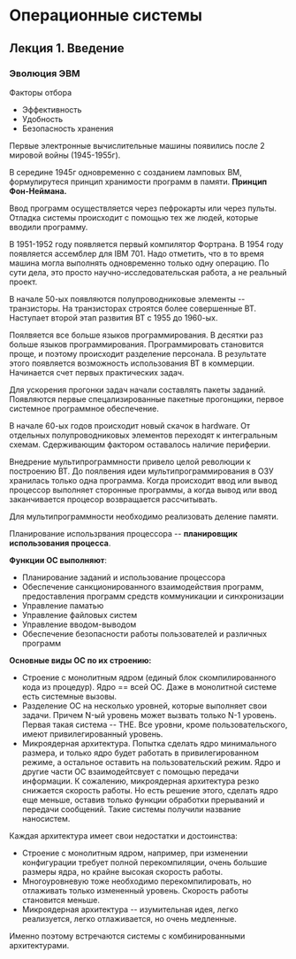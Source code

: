 # Операционные системы

## Лекция 1. Введение

### Эволюция ЭВМ

Факторы отбора

- Эффективность 
- Удобность 
- Безопасность хранения 

Первые электронные вычислительные машины появились после 2 мировой войны (1945-1955г).

В середине 1945г одновременно с созданием ламповых ВМ, формулирутеся принцип хранимости программ в памяти. **Принцип Фон-Неймана.**  

Ввод программ осуществляется через пефрокарты или через пульты. Отладка системы происходит с помощью тех же людей, которые вводили программу. 

В 1951-1952 году появляется первый компилятор Фортрана. В 1954 году появляется ассемблер для IBM 701. Надо отметить, что в то время машина могла выполнять одновременно только одну операцию. По сути дела, это просто научно-исследовательская работа, а не реальный проект. 

В начале 50-ых появляются полупроводниковые элементы -- транзисторы. На транзисторах строятся более совершенные ВТ. Наступает второй этап развития ВТ с 1955 до 1960-ых. 

Поялвяется все больше языков программирования. В десятки раз больше языков программирования. Программировать становится проще, и поэтому происходит разделение персонала. В результате этого появляется возможность использования ВТ в коммерции. Начинается счет первых практических задач. 

Для ускорения прогонки задач начали составлять пакеты заданий. Появляются первые спецализированные пакетные прогонщики, первое системное программное обеспечение. 

В начале 60-ых годов происходит новый скачок в hardware. От отдельных полупроводниковых элементов переходят к интегральным схемам. Сдерживающим фактором оставалось наличие периферии. 

Внедрение мультипрограммности привело целой революции к построению ВТ. До поялвения идеи мультипрограммирования в ОЗУ хранилась только одна программа. Когда происходит ввод или вывод процессор выполняет сторонные программы, а когда вывод или ввод заканчивается процесор возвращается рассчитывать.

Для мультипрограммности необходимо реализовать деление памяти. 

Планирование использрвания процессора -- **планировщик использования процесса**. 

**Функции ОС выполняют**:

- Планирование заданий и использование процессора 
- Обеспечение санкционированного взаимодействия программ, предоставления программ средств коммуникации и синхронизации
- Управление паматью 
- Управление файловых систем 
- Управление вводом-выводом 
- Обеспечение безопасности работы пользователей и различных программ  

**Основные виды ОС по их строению:**

- Строение с монолитным ядром (единый блок скомпилированного кода из процедур). Ядро == всей ОС. Даже в монолитной системе есть системные вызовы. 
- Разделение ОС на несколько уровней, которые выполняет свои задачи. Причем N-ый уровень может вызвать только N-1 уровень. Первая такая система -- THE.  Все уровни, кроме пользовательского, имеют привилегированный уровень. 
- Микроядерная архитектура. Попытка сделать ядро минимального размера, и только ядро будет работать в привилегированном режиме, а остальное оставить на пользовательский режим. Ядро и другие части ОС взаимодейтсвует с помощью передачи информации. К сожалению, микроядерная архитектура резко снижается скорость работы. Но есть решение этого, сделать ядро еще меньше, оставив только функции обработки прерываний и передачи сообщений. Такие системы получили название наносистем. 

Каждая архитектура имеет свои недостатки и достоинства:

- Строение с монолитным ядром, например, при изменении конфигурации требует полной перекомпиляции, очень большие размеры ядра, но крайне высокая скорость работы. 
- Многоуровневую тоже необходимо перекомпилировать, но отлаживать только измененный уровень. Скорость работы становится меньше. 
- Микроядерная архитектура -- изумительная идея, легко реализуется, легко отлаживается, но очень медленные. 

Именно поэтому встречаются системы с комбинированными архитектурами. 

